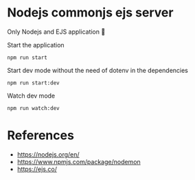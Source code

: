 # Nodejs commonjs ejs server

Only Nodejs and EJS application :zany_face:

Start the application

```shell
npm run start
```

Start dev mode without the need of dotenv in the dependencies

```shell
npm run start:dev
```

Watch dev mode

```shell
npm run watch:dev
```

# References

- <https://nodejs.org/en/>
- <https://www.npmjs.com/package/nodemon>
- <https://ejs.co/>

